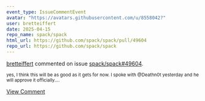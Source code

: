 ```yaml
---
event_type: IssueCommentEvent
avatar: "https://avatars.githubusercontent.com/u/8558042?"
user: bretteiffert
date: 2025-04-15
repo_name: spack/spack
html_url: https://github.com/spack/spack/pull/49604
repo_url: https://github.com/spack/spack
---
```


<a href='https://github.com/bretteiffert' target='_blank'>bretteiffert</a> commented on issue <a href='https://github.com/spack/spack/pull/49604' target='_blank'>spack/spack#49604</a>.

<small>yes, I think this will be as good as it gets for now. I spoke with @Deathn0t yesterday and he will approve it officially....</small>

<a href='https://github.com/spack/spack/pull/49604' target='_blank'>View Comment</a>